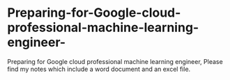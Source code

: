 # Preparing-for-Google-cloud-professional-machine-learning-engineer-
Preparing for Google cloud professional machine learning engineer, 
Please find my notes which include a word document and an excel file.
